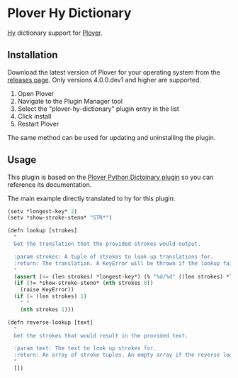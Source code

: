 # Plover Hy Dictionary

[Hy](https://github.com/hylang/hy) dictionary support for [Plover](https://github.com/openstenoproject/plover).

## Installation

Download the latest version of Plover for your operating system from the [releases page](https://github.com/openstenoproject/plover/releases). Only versions 4.0.0.dev1 and higher are supported.

1. Open Plover
2. Navigate to the Plugin Manager tool
3. Select the "plover-hy-dictionary" plugin entry in the list
4. Click install
5. Restart Plover

The same method can be used for updating and uninstalling the plugin.

## Usage

This plugin is based on the [Plover Python Dictoinary plugin](https://github.com/benoit-pierre/plover_python_dictionary) so you can reference its documentation.

The main example directly translated to hy for this plugin:

``` lisp
(setv *longest-key* 2)
(setv *show-stroke-steno* "STR*")

(defn lookup [strokes]
  "
  Get the translation that the provided strokes would output.

  :param strokes: A tuple of strokes to look up translations for.
  :return: The translation. A KeyError will be thrown if the lookup failed.
  "
  (assert (<= (len strokes) *longest-key*) (% "%d/%d" ((len strokes) *longest-key*)))
  (if (!= *show-stroke-steno* (nth strokes 0))
    (raise KeyError))
  (if (= (len strokes) 1)
    " "
    (nth strokes 1)))

(defn reverse-lookup [text]
  "
  Get the strokes that would result in the provided text.

  :param text: The text to look up strokes for.
  :return: An array of stroke tuples. An empty array if the reverse lookup failed.
  "
  [])
```
